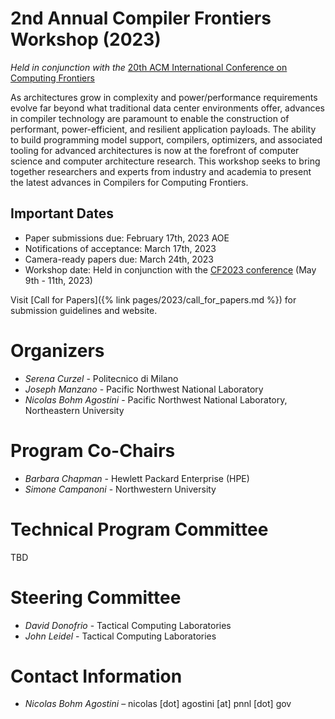 # 2nd Annual Compiler Frontiers Workshop (2023)

*Held in conjunction with the* [20th ACM International Conference on Computing Frontiers](https://www.computingfrontiers.org/2023/)

As architectures grow in complexity and power/performance requirements evolve
far beyond what traditional data center environments offer, advances in compiler
technology are paramount to enable the construction of performant,
power-efficient, and resilient application payloads. The ability to build
programming model support, compilers, optimizers, and associated tooling for
advanced architectures is now at the forefront of computer science and computer
architecture research. This workshop seeks to bring together researchers and
experts from industry and academia to present the latest advances in Compilers
for Computing Frontiers.

## Important Dates

*	Paper submissions due: February 17th, 2023 AOE
*	Notifications of acceptance: March 17th, 2023
*	Camera-ready papers due: March 24th, 2023
*	Workshop date: Held in conjunction with the [CF2023 conference](https://www.computingfrontiers.org/2023/) (May 9th - 11th, 2023)

Visit [Call for Papers]({% link pages/2023/call_for_papers.md %}) for submission
guidelines and website.

# Organizers

*	*Serena Curzel* - Politecnico di Milano
*	*Joseph Manzano* - Pacific Northwest National Laboratory
*	*Nicolas Bohm Agostini* - Pacific Northwest National Laboratory, Northeastern University


# Program Co-Chairs

*	*Barbara Chapman* - Hewlett Packard Enterprise (HPE)
* *Simone Campanoni* - Northwestern University

# Technical Program Committee

TBD

# Steering Committee

* *David Donofrio* - Tactical Computing Laboratories
* *John Leidel* - Tactical Computing Laboratories

# Contact Information

*	*Nicolas Bohm Agostini* – nicolas [dot] agostini [at] pnnl [dot] gov


